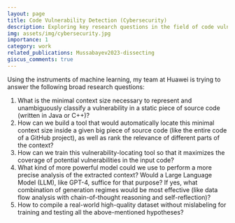 ```yaml
---
layout: page
title: Code Vulnerability Detection (Cybersecurity) 
description: Exploring key research questions in the field of code vulnerability detection. What are the challenges and future directions in ensuring software security?
img: assets/img/cybersecurity.jpg
importance: 1
category: work
related_publications: Mussabayev2023-dissecting
giscus_comments: true
---
```


Using the instruments of machine learning, my team at Huawei is trying to answer the following broad research questions:

1. What is the minimal context size necessary to represent and unambiguously classify a vulnerability in a static piece of source code (written in Java or C++)?
2. How can we build a tool that would automatically locate this minimal context size inside a given big piece of source code (like the entire code of a GitHub project), as well as rank the relevance of different parts of the context?
3. How can we train this vulnerability-locating tool so that it maximizes the coverage of potential vulnerabilities in the input code?
4. What kind of more powerful model could we use to perform a more precise analysis of the extracted context? Would a Large Language Model (LLM), like GPT-4, suffice for that purpose? If yes, what combination of generation regimes would be most effective (like data flow analysis with chain-of-thought reasoning and self-reflection)?
5. How to compile a real-world high-quality dataset without mislabeling for training and testing all the above-mentioned hypotheses?